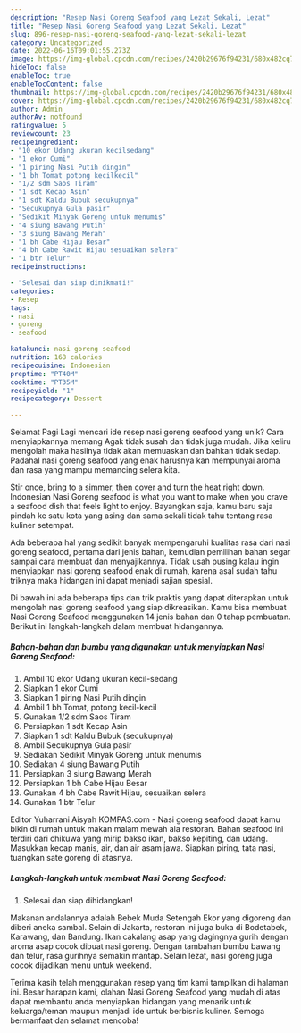 ```yaml
---
description: "Resep Nasi Goreng Seafood yang Lezat Sekali, Lezat"
title: "Resep Nasi Goreng Seafood yang Lezat Sekali, Lezat"
slug: 896-resep-nasi-goreng-seafood-yang-lezat-sekali-lezat
category: Uncategorized
date: 2022-06-16T09:01:55.273Z
image: https://img-global.cpcdn.com/recipes/2420b29676f94231/680x482cq70/nasi-goreng-seafood-foto-resep-utama.jpg
hideToc: false
enableToc: true
enableTocContent: false
thumbnail: https://img-global.cpcdn.com/recipes/2420b29676f94231/680x482cq70/nasi-goreng-seafood-foto-resep-utama.jpg
cover: https://img-global.cpcdn.com/recipes/2420b29676f94231/680x482cq70/nasi-goreng-seafood-foto-resep-utama.jpg
author: Admin
authorAv: notfound
ratingvalue: 5
reviewcount: 23
recipeingredient:
- "10 ekor Udang ukuran kecilsedang"
- "1 ekor Cumi"
- "1 piring Nasi Putih dingin"
- "1 bh Tomat potong kecilkecil"
- "1/2 sdm Saos Tiram"
- "1 sdt Kecap Asin"
- "1 sdt Kaldu Bubuk secukupnya"
- "Secukupnya Gula pasir"
- "Sedikit Minyak Goreng untuk menumis"
- "4 siung Bawang Putih"
- "3 siung Bawang Merah"
- "1 bh Cabe Hijau Besar"
- "4 bh Cabe Rawit Hijau sesuaikan selera"
- "1 btr Telur"
recipeinstructions:

- "Selesai dan siap dinikmati!"
categories:
- Resep
tags:
- nasi
- goreng
- seafood

katakunci: nasi goreng seafood 
nutrition: 168 calories
recipecuisine: Indonesian
preptime: "PT40M"
cooktime: "PT35M"
recipeyield: "1"
recipecategory: Dessert

---
```



Selamat Pagi Lagi mencari ide resep nasi goreng seafood yang unik? Cara menyiapkannya memang Agak tidak susah dan tidak juga mudah. Jika keliru mengolah maka hasilnya tidak akan memuaskan dan bahkan tidak sedap. Padahal nasi goreng seafood yang enak harusnya kan mempunyai aroma dan rasa yang mampu memancing selera kita.


Stir once, bring to a simmer, then cover and turn the heat right down. Indonesian Nasi Goreng seafood is what you want to make when you crave a seafood dish that feels light to enjoy. Bayangkan saja, kamu baru saja pindah ke satu kota yang asing dan sama sekali tidak tahu tentang rasa kuliner setempat.

Ada beberapa hal yang sedikit banyak mempengaruhi kualitas rasa dari nasi goreng seafood, pertama dari jenis bahan, kemudian pemilihan bahan segar sampai cara membuat dan menyajikannya. Tidak usah pusing kalau ingin menyiapkan nasi goreng seafood enak di rumah, karena asal sudah tahu triknya maka hidangan ini dapat menjadi sajian spesial.


Di bawah ini ada beberapa tips dan trik praktis yang dapat diterapkan untuk mengolah nasi goreng seafood yang siap dikreasikan. Kamu bisa membuat Nasi Goreng Seafood menggunakan 14 jenis bahan dan 0 tahap pembuatan. Berikut ini langkah-langkah dalam membuat hidangannya.

<!--inarticleads1-->

##### Bahan-bahan dan bumbu yang digunakan untuk menyiapkan Nasi Goreng Seafood:

1. Ambil 10 ekor Udang ukuran kecil-sedang
1. Siapkan 1 ekor Cumi
1. Siapkan 1 piring Nasi Putih dingin
1. Ambil 1 bh Tomat, potong kecil-kecil
1. Gunakan 1/2 sdm Saos Tiram
1. Persiapkan 1 sdt Kecap Asin
1. Siapkan 1 sdt Kaldu Bubuk (secukupnya)
1. Ambil Secukupnya Gula pasir
1. Sediakan Sedikit Minyak Goreng untuk menumis
1. Sediakan 4 siung Bawang Putih
1. Persiapkan 3 siung Bawang Merah
1. Persiapkan 1 bh Cabe Hijau Besar
1. Gunakan 4 bh Cabe Rawit Hijau, sesuaikan selera
1. Gunakan 1 btr Telur


Editor Yuharrani Aisyah KOMPAS.com - Nasi goreng seafood dapat kamu bikin di rumah untuk makan malam mewah ala restoran. Bahan seafood ini terdiri dari chikuwa yang mirip bakso ikan, bakso kepiting, dan udang. Masukkan kecap manis, air, dan air asam jawa. Siapkan piring, tata nasi, tuangkan sate goreng di atasnya. 

<!--inarticleads2-->

##### Langkah-langkah untuk membuat Nasi Goreng Seafood:


1. Selesai dan siap dihidangkan!

Makanan andalannya adalah Bebek Muda Setengah Ekor yang digoreng dan diberi aneka sambal. Selain di Jakarta, restoran ini juga buka di Bodetabek, Karawang, dan Bandung. Ikan cakalang asap yang dagingnya gurih dengan aroma asap cocok dibuat nasi goreng. Dengan tambahan bumbu bawang dan telur, rasa gurihnya semakin mantap. Selain lezat, nasi goreng juga cocok dijadikan menu untuk weekend. 

Terima kasih telah menggunakan resep yang tim kami tampilkan di halaman ini. Besar harapan kami, olahan Nasi Goreng Seafood yang mudah di atas dapat membantu anda menyiapkan hidangan yang menarik untuk keluarga/teman maupun menjadi ide untuk berbisnis kuliner. Semoga bermanfaat dan selamat mencoba!
